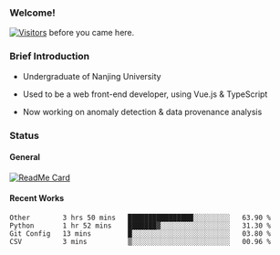 ### Welcome!

[![Visitors](https://visitor-badge.laobi.icu/badge?page_id=HermitSun.HermitSun)]() before you came here.

### Brief Introduction

- Undergraduate of Nanjing University

- Used to be a web front-end developer, using Vue.js & TypeScript

- Now working on anomaly detection & data provenance analysis

### Status

#### General

[![ReadMe Card](https://github-readme-stats.hermitsun.vercel.app/api?username=HermitSun&count_private=true&show_icons=true)]()

#### Recent Works

<!--START_SECTION:waka-->
```text
Other        3 hrs 50 mins   ████████████████░░░░░░░░░   63.90 % 
Python       1 hr 52 mins    ███████▓░░░░░░░░░░░░░░░░░   31.30 % 
Git Config   13 mins         █░░░░░░░░░░░░░░░░░░░░░░░░   03.80 % 
CSV          3 mins          ▒░░░░░░░░░░░░░░░░░░░░░░░░   00.96 % 
```
<!--END_SECTION:waka-->
